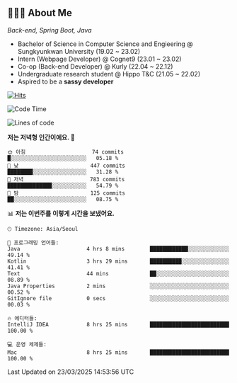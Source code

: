 ## 👩🏻‍💻 About Me
_Back-end, Spring Boot, Java_

- Bachelor of Science in Computer Science and Engieering @ Sungkyunkwan University (19.02 ~ 23.02)
- Intern (Webpage Developer) @ Cognet9 (23.01 ~ 23.02)
- Co-op (Back-end Developer) @ Kurly (22.04 ~ 22.12)
- Undergraduate research student @ Hippo T&C (21.05 ~ 22.02)
- Aspired to be a **sassy developer**


[![Hits](https://hits.seeyoufarm.com/api/count/incr/badge.svg?url=https%3A%2F%2Fgithub.com%2Fparkjiye&count_bg=%23003366&title_bg=%23555555&icon=&icon_color=%23003366&title=hits&edge_flat=false)](https://hits.seeyoufarm.com)
<!--START_SECTION:waka-->
![Code Time](http://img.shields.io/badge/Code%20Time-564%20hrs%2013%20mins-blue)

![Lines of code](https://img.shields.io/badge/%EC%A0%80%EB%8A%94%20%EC%97%AC%ED%83%9C%EA%B9%8C%EC%A7%80%20-815.5%20thousand%20%EC%A4%84%EC%9D%98%20%EC%BD%94%EB%93%9C%EB%A5%BC%20%EC%9E%91%EC%84%B1%ED%96%88%EC%96%B4%EC%9A%94.-blue)

**저는 저녁형 인간이에요. 🦉** 

```text
🌞 아침                     74 commits          █░░░░░░░░░░░░░░░░░░░░░░░░   05.18 % 
🌆 낮　                     447 commits         ████████░░░░░░░░░░░░░░░░░   31.28 % 
🌃 저녁                     783 commits         ██████████████░░░░░░░░░░░   54.79 % 
🌙 밤　                     125 commits         ██░░░░░░░░░░░░░░░░░░░░░░░   08.75 % 
```


📊 **저는 이번주를 이렇게 시간을 보냈어요.** 

```text
🕑︎ Timezone: Asia/Seoul

💬 프로그래밍 언어들: 
Java                     4 hrs 8 mins        ████████████░░░░░░░░░░░░░   49.14 % 
Kotlin                   3 hrs 29 mins       ██████████░░░░░░░░░░░░░░░   41.41 % 
Text                     44 mins             ██░░░░░░░░░░░░░░░░░░░░░░░   08.89 % 
Java Properties          2 mins              ░░░░░░░░░░░░░░░░░░░░░░░░░   00.52 % 
GitIgnore file           0 secs              ░░░░░░░░░░░░░░░░░░░░░░░░░   00.03 % 

🔥 에디터들: 
IntelliJ IDEA            8 hrs 25 mins       █████████████████████████   100.00 % 

💻 운영 체제들: 
Mac                      8 hrs 25 mins       █████████████████████████   100.00 % 
```


 Last Updated on 23/03/2025 14:53:56 UTC
<!--END_SECTION:waka-->
